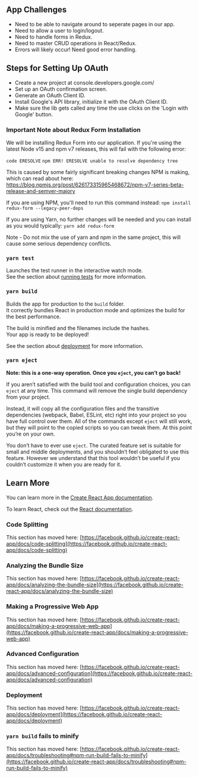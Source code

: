 ## App Challenges
- Need to be able to navigate around to seperate pages in our app.
- Need to allow a user to login/logout.
- Need to handle forms in Redux.
- Need to master CRUD operations in React/Redux.
- Errors will likely occur! Need good error handling.

## Steps for Setting Up OAuth
- Create a new project at console.developers.google.com/
- Set up an OAuth confirmation screen.
- Generate an OAuth Client ID.
- Install Google's API library, initialize it with the OAuth Client ID.
- Make sure the lib gets called any time the use clicks on the 'Login with Google' button.

### Important Note about Redux Form Installation
We will be installing Redux Form into our application.
If you're using the latest Node v15 and npm v7 releases, this will fail with the following error:

`code ERESOLVE`
`npm ERR! ERESOLVE unable to resolve dependency tree`

This is caused by some fairly significant breaking changes NPM is making, which can read about here:
https://blog.npmjs.org/post/626173315965468672/npm-v7-series-beta-release-and-semver-majory

If you are using NPM, you'll need to run this command instead:
`npm install redux-form --legacy-peer-deps`

If you are using Yarn, no further changes will be needed and you can install as you would typically:
`yarn add redux-form`

Note - Do not mix the use of yarn and npm in the same project, this will cause some serious dependency conflicts.

### `yarn test`

Launches the test runner in the interactive watch mode.\
See the section about [running tests](https://facebook.github.io/create-react-app/docs/running-tests) for more information.

### `yarn build`

Builds the app for production to the `build` folder.\
It correctly bundles React in production mode and optimizes the build for the best performance.

The build is minified and the filenames include the hashes.\
Your app is ready to be deployed!

See the section about [deployment](https://facebook.github.io/create-react-app/docs/deployment) for more information.

### `yarn eject`

**Note: this is a one-way operation. Once you `eject`, you can’t go back!**

If you aren’t satisfied with the build tool and configuration choices, you can `eject` at any time. This command will remove the single build dependency from your project.

Instead, it will copy all the configuration files and the transitive dependencies (webpack, Babel, ESLint, etc) right into your project so you have full control over them. All of the commands except `eject` will still work, but they will point to the copied scripts so you can tweak them. At this point you’re on your own.

You don’t have to ever use `eject`. The curated feature set is suitable for small and middle deployments, and you shouldn’t feel obligated to use this feature. However we understand that this tool wouldn’t be useful if you couldn’t customize it when you are ready for it.

## Learn More

You can learn more in the [Create React App documentation](https://facebook.github.io/create-react-app/docs/getting-started).

To learn React, check out the [React documentation](https://reactjs.org/).

### Code Splitting

This section has moved here: [https://facebook.github.io/create-react-app/docs/code-splitting](https://facebook.github.io/create-react-app/docs/code-splitting)

### Analyzing the Bundle Size

This section has moved here: [https://facebook.github.io/create-react-app/docs/analyzing-the-bundle-size](https://facebook.github.io/create-react-app/docs/analyzing-the-bundle-size)

### Making a Progressive Web App

This section has moved here: [https://facebook.github.io/create-react-app/docs/making-a-progressive-web-app](https://facebook.github.io/create-react-app/docs/making-a-progressive-web-app)

### Advanced Configuration

This section has moved here: [https://facebook.github.io/create-react-app/docs/advanced-configuration](https://facebook.github.io/create-react-app/docs/advanced-configuration)

### Deployment

This section has moved here: [https://facebook.github.io/create-react-app/docs/deployment](https://facebook.github.io/create-react-app/docs/deployment)

### `yarn build` fails to minify

This section has moved here: [https://facebook.github.io/create-react-app/docs/troubleshooting#npm-run-build-fails-to-minify](https://facebook.github.io/create-react-app/docs/troubleshooting#npm-run-build-fails-to-minify)
